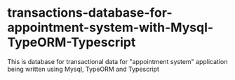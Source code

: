 # transactions-database-for-appointment-system-with-Mysql-TypeORM-Typescript
This is database for transactional data for "appointment system" application being written using Mysql, TypeORM and Typescript
